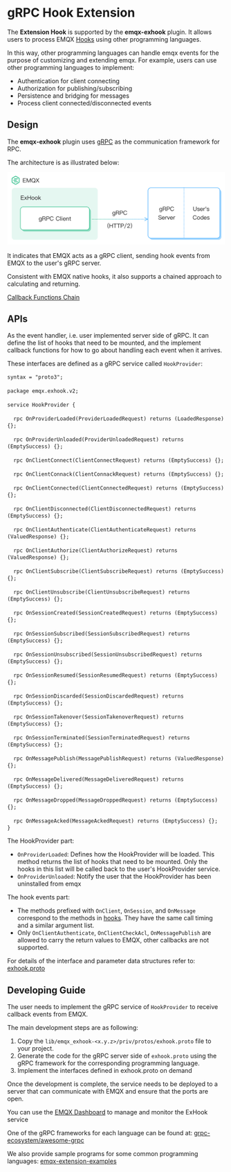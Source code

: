 # gRPC Hook Extension

The **Extension Hook** is supported by the **emqx-exhook** plugin. It allows users to process EMQX [Hooks](hooks.md) using other programming languages.

In this way, other programming languages can handle emqx events for the purpose of customizing and extending emqx. For example, users can use other programming languages to implement:

- Authentication for client connecting
- Authorization for publishing/subscribing
- Persistence and bridging for messages
- Process client connected/disconnected events


## Design

The **emqx-exhook** plugin uses [gRPC](https://www.grpc.io) as the communication framework for RPC.

The architecture is as illustrated below:

![exhook_workflow](assets/exhook_workflow.png)

It indicates that EMQX acts as a gRPC client, sending hook events from EMQX to the user's gRPC server.

Consistent with EMQX native hooks, it also supports a chained approach to calculating and returning.

[Callback Functions Chain](./hooks.md#callback-functions-chain)


## APIs

As the event handler, i.e. user implemented server side of gRPC. It can define the list of hooks that need to be mounted, and the implement callback functions for how to go about handling each event when it arrives.

These interfaces are defined as a gRPC service called `HookProvider`:

```
syntax = "proto3";

package emqx.exhook.v2;

service HookProvider {

  rpc OnProviderLoaded(ProviderLoadedRequest) returns (LoadedResponse) {};

  rpc OnProviderUnloaded(ProviderUnloadedRequest) returns (EmptySuccess) {};

  rpc OnClientConnect(ClientConnectRequest) returns (EmptySuccess) {};

  rpc OnClientConnack(ClientConnackRequest) returns (EmptySuccess) {};

  rpc OnClientConnected(ClientConnectedRequest) returns (EmptySuccess) {};

  rpc OnClientDisconnected(ClientDisconnectedRequest) returns (EmptySuccess) {};

  rpc OnClientAuthenticate(ClientAuthenticateRequest) returns (ValuedResponse) {};

  rpc OnClientAuthorize(ClientAuthorizeRequest) returns (ValuedResponse) {};

  rpc OnClientSubscribe(ClientSubscribeRequest) returns (EmptySuccess) {};

  rpc OnClientUnsubscribe(ClientUnsubscribeRequest) returns (EmptySuccess) {};

  rpc OnSessionCreated(SessionCreatedRequest) returns (EmptySuccess) {};

  rpc OnSessionSubscribed(SessionSubscribedRequest) returns (EmptySuccess) {};

  rpc OnSessionUnsubscribed(SessionUnsubscribedRequest) returns (EmptySuccess) {};

  rpc OnSessionResumed(SessionResumedRequest) returns (EmptySuccess) {};

  rpc OnSessionDiscarded(SessionDiscardedRequest) returns (EmptySuccess) {};

  rpc OnSessionTakenover(SessionTakenoverRequest) returns (EmptySuccess) {};

  rpc OnSessionTerminated(SessionTerminatedRequest) returns (EmptySuccess) {};

  rpc OnMessagePublish(MessagePublishRequest) returns (ValuedResponse) {};

  rpc OnMessageDelivered(MessageDeliveredRequest) returns (EmptySuccess) {};

  rpc OnMessageDropped(MessageDroppedRequest) returns (EmptySuccess) {};

  rpc OnMessageAcked(MessageAckedRequest) returns (EmptySuccess) {};
}
```

The HookProvider part:

- `OnProviderLoaded`: Defines how the HookProvider will be loaded. This method returns the list of hooks that need to be mounted. Only the hooks in this list will be called back to the user's HookProvider service.
- `OnProviderUnloaded`: Notify the user that the HookProvider has been uninstalled from emqx

The hook events part:

- The methods prefixed with `OnClient`, `OnSession`, and `OnMessage` correspond to the methods in [hooks](hooks.md). They have the same call timing and a similar argument list.
- Only `OnClientAuthenticate`, `OnClientCheckAcl`, `OnMessagePublish` are allowed to carry the return values to EMQX, other callbacks are not supported.

For details of the interface and parameter data structures refer to: [exhook.proto](https://github.com/emqx/emqx/blob/master/apps/emqx_exhook/priv/protos/exhook.proto)

## Developing Guide

The user needs to implement the gRPC service of `HookProvider` to receive callback events from EMQX.

The main development steps are as following:

1. Copy the `lib/emqx_exhook-<x.y.z>/priv/protos/exhook.proto` file to your project.
2. Generate the code for the gRPC server side of `exhook.proto` using the gRPC framework for the corresponding programming language.
3. Implement the interfaces defined in exhook.proto on demand

Once the development is complete, the service needs to be deployed to a server that can communicate with EMQX and ensure that the ports are open.

You can use the [EMQX Dashboard](http://127.0.0.1:18083/#/exhook) to manage and monitor the ExHook service

One of the gRPC frameworks for each language can be found at: [grpc-ecosystem/awesome-grpc](https://github.com/grpc-ecosystem/awesome-grpc)

We also provide sample programs for some common programming languages: [emqx-extension-examples](https://github.com/emqx/emqx-extension-examples)
